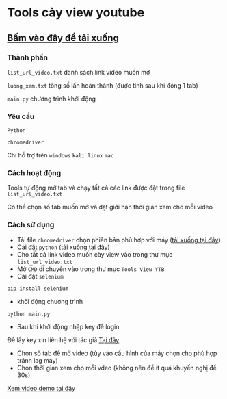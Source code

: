 # Tools cày view youtube 
## [Bấm vào đây để tải xuống](https://github.com/DauDau432/Tools-View-YTB/archive/refs/heads/main.zip)

### Thành phần 
`list_url_video.txt` danh sách link video muốn mở 

`luong_xem.txt` tổng số lần hoàn thành (được tính sau khi đóng 1 tab)

`main.py` chương trình khởi động

### Yêu cầu
`Python`

`chromedriver`  

Chỉ hỗ trợ trên `windows` `kali linux` `mac`

### Cách hoạt động 
Tools tự động mở tab và chạy tất cả các link được đặt trong file `list_url_video.txt`

Có thể chọn số tab muốn mở và đặt giới hạn thời gian xem cho mỗi video 

### Cách sử dụng
- Tải file `chromedriver` chọn phiên bản phù hợp với máy ([tải xuống tại đây](https://chromedriver.chromium.org/downloads))
- Cài đặt `python` ([tải xuống tại đây](https://www.python.org/))
- Cho tất cả link video muốn cày view vào trong thư mục `list_url_video.txt`  
- Mở `CMD` di chuyển vào trong thư mục `Tools View YTB`
- Cài đặt `selenium`
```
pip install selenium
```
- khởi động chương trình 
```
python main.py
```
- Sau khi khởi động nhập key để login
 
Để lấy key xin liên hệ với tác giả [Tại đây](https://zalo.me/0387640248)
- Chọn số tab để mở video (tùy vào cấu hình của máy chọn cho phù hợp tránh lag máy)
- Chọn thời gian xem cho mỗi vdeo (không nên để ít quá khuyến nghị để 30s)

[Xem video demo tại đây](https://youtu.be/M1r0GDnNAq8)

